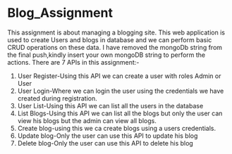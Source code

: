 # Blog_Assignment
This assignment is about managing a blogging site.
This web application is used to create Users and blogs in database and we can perform basic CRUD operations on these data.
I have removed the mongoDb string from the final push,kindly insert your own mongoDB string to perform the actions. 
There are 7 APIs in this assignment:-
1. User Register-Using this API we can create a user with roles Admin or User
2. User Login-Where we can login the user using the credentials we have created during registration.
3. User List-Using this API we can list all the users in the database
4. List Blogs-Using this API we can list all the blogs but only the user can view his blogs but the admin can view all blogs.
5. Create blog-using this we ca create blogs using a users credentials.
6. Update blog-Only the user can use this API to update his blog
7. Delete blog-Only the user can use this API to delete his blog